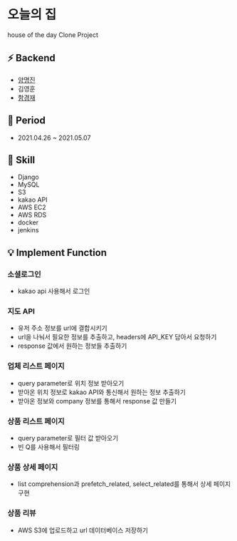 # 오늘의 집
house of the day Clone Project

## ⚡️ Backend
- [양명진](https://velog.io/@adsf25)
- 김영훈
- [함경재](https://github.com/hiyee-gj)

## 🐝 Period
- 2021.04.26 ~ 2021.05.07

## 🐍 Skill
- Django
- MySQL
- S3
- kakao API
- AWS EC2
- AWS RDS
- docker
- jenkins

## 💡 Implement Function
### 소셜로그인
- kakao api 사용해서 로그인
### 지도 API
- 유저 주소 정보를 url에 결합시키기
- url을 나눠서 필요한 정보를 추출하고, headers에 API_KEY 담아서 요청하기
- response 값에서 원하는 정보들 추출하기
### 업체 리스트 페이지
- query parameter로 위치 정보 받아오기
- 받아온 위치 정보로 kakao API와 통신해서 원하는 정보 추출하기
- 받아온 정보와 company 정보를 통해서 response 값 만들기
### 상품 리스트 페이지
- query parameter로 필터 값 받아오기
- 빈 Q를 사용해서 필터링
### 상품 상세 페이지
- list comprehension과 prefetch_related, select_related를 통해서 상세 페이지 구현
### 상품 리뷰 
- AWS S3에 업로드하고 url 데이터베이스 저장하기
